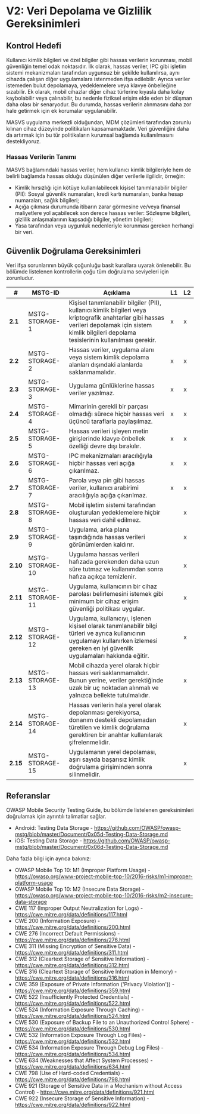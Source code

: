 # V2: Veri Depolama ve Gizlilik Gereksinimleri

## Kontrol Hedefi

Kullanıcı kimlik bilgileri ve özel bilgiler gibi hassas verilerin korunması, mobil güvenliğin temel odak noktasıdır. İlk olarak, hassas veriler, IPC gibi işletim sistemi mekanizmaları tarafından uygunsuz bir şekilde kullanılırsa, aynı cihazda çalışan diğer uygulamalara istenmeden ifşa edilebilir. Ayrıca veriler istemeden bulut depolamaya, yedeklemelere veya klavye önbelleğine sızabilir. Ek olarak, mobil cihazlar diğer cihaz türlerine kıyasla daha kolay kaybolabilir veya çalınabilir, bu nedenle fiziksel erişim elde eden bir düşman daha olası bir senaryodur. Bu durumda, hassas verilerin alınmasını daha zor hale getirmek için ek korumalar uygulanabilir.

MASVS uygulama merkezli olduğundan, MDM çözümleri tarafından zorunlu kılınan cihaz düzeyinde politikaları kapsamamaktadır. Veri güvenliğini daha da artırmak için bu tür politikaların kurumsal bağlamda kullanılmasını destekliyoruz.

### Hassas Verilerin Tanımı

MASVS bağlamındaki hassas veriler, hem kullanıcı kimlik bilgileriyle hem de belirli bağlamda hassas olduğu düşünülen diğer verilerle ilgilidir, örneğin:

- Kimlik hırsızlığı için kötüye kullanılabilecek kişisel tanımlanabilir bilgiler (PII): Sosyal güvenlik numaraları, kredi kartı numaraları, banka hesap numaraları, sağlık bilgileri;
- Açığa çıkması durumunda itibarın zarar görmesine ve/veya finansal maliyetlere yol açabilecek son derece hassas veriler: Sözleşme bilgileri, gizlilik anlaşmalarının kapsadığı bilgiler, yönetim bilgileri;
- Yasa tarafından veya uygunluk nedenleriyle korunması gereken herhangi bir veri.

## Güvenlik Doğrulama Gereksinimleri

Veri ifşa sorunlarının büyük çoğunluğu basit kurallara uyarak önlenebilir. Bu bölümde listelenen kontrollerin çoğu tüm doğrulama seviyeleri için zorunludur.

| # | MSTG-ID | Açıklama | L1 | L2 |
| -- | ---------- | ---------------------- | - | - |
| **2.1** | MSTG-STORAGE-1 | Kişisel tanımlanabilir bilgiler (PII), kullanıcı kimlik bilgileri veya kriptografik anahtarlar gibi hassas verileri depolamak için sistem kimlik bilgileri depolama tesislerinin kullanılması gerekir. | x | x |
| **2.2** | MSTG-STORAGE-2 | Hassas veriler, uygulama alanı veya sistem kimlik depolama alanları dışındaki alanlarda saklanmamalıdır. | x | x |
| **2.3** | MSTG-STORAGE-3 | Uygulama günlüklerine hassas veriler yazılmaz. | x | x |
| **2.4** | MSTG-STORAGE-4 | Mimarinin gerekli bir parçası olmadığı sürece hiçbir hassas veri üçüncü taraflarla paylaşılmaz. | x | x |
| **2.5** | MSTG-STORAGE-5 | Hassas verileri işleyen metin girişlerinde klavye önbellek özelliği devre dışı bırakılır. | x | x |
| **2.6** | MSTG-STORAGE-6 | IPC mekanizmaları aracılığıyla hiçbir hassas veri açığa çıkarılmaz. | x | x |
| **2.7** | MSTG-STORAGE-7 | Parola veya pin gibi hassas veriler, kullanıcı arabirimi aracılığıyla açığa çıkarılmaz. | x | x |
| **2.8** | MSTG-STORAGE-8 | Mobil işletim sistemi tarafından oluşturulan yedeklemelere hiçbir hassas veri dahil edilmez. |   | x |
| **2.9** | MSTG-STORAGE-9 | Uygulama, arka plana taşındığında hassas verileri görünümlerden kaldırır. |  | x |
| **2.10** | MSTG-STORAGE-10 | Uygulama hassas verileri hafızada gerekenden daha uzun süre tutmaz ve kullanımdan sonra hafıza açıkça temizlenir. |  | x |
| **2.11** | MSTG-STORAGE-11 | Uygulama, kullanıcının bir cihaz parolası belirlemesini istemek gibi minimum bir cihaz erişim güvenliği politikası uygular. |  | x |
| **2.12** | MSTG-STORAGE-12 | Uygulama, kullanıcıyı, işlenen kişisel olarak tanımlanabilir bilgi türleri ve ayrıca kullanıcının uygulamayı kullanırken izlemesi gereken en iyi güvenlik uygulamaları hakkında eğitir. |  | x |
| **2.13** | MSTG-STORAGE-13 | Mobil cihazda yerel olarak hiçbir hassas veri saklanmamalıdır. Bunun yerine, veriler gerektiğinde uzak bir uç noktadan alınmalı ve yalnızca bellekte tutulmalıdır. |  | x |
| **2.14** | MSTG-STORAGE-14 | Hassas verilerin hala yerel olarak depolanması gerekiyorsa, donanım destekli depolamadan türetilen ve kimlik doğrulama gerektiren bir anahtar kullanılarak şifrelenmelidir. |  | x |
| **2.15** | MSTG-STORAGE-15 | Uygulamanın yerel depolaması, aşırı sayıda başarısız kimlik doğrulama girişiminden sonra silinmelidir. |  | x |

## Referanslar

OWASP Mobile Security Testing Guide, bu bölümde listelenen gereksinimleri doğrulamak için ayrıntılı talimatlar sağlar.

- Android: Testing Data Storage - <https://github.com/OWASP/owasp-mstg/blob/master/Document/0x05d-Testing-Data-Storage.md>
- iOS: Testing Data Storage - <https://github.com/OWASP/owasp-mstg/blob/master/Document/0x06d-Testing-Data-Storage.md>

Daha fazla bilgi için ayrıca bakınız:

- OWASP Mobile Top 10: M1 (Improper Platform Usage) - <https://owasp.org/www-project-mobile-top-10/2016-risks/m1-improper-platform-usage>
- OWASP Mobile Top 10: M2 (Insecure Data Storage) - <https://owasp.org/www-project-mobile-top-10/2016-risks/m2-insecure-data-storage>
- CWE 117 (Improper Output Neutralization for Logs) - <https://cwe.mitre.org/data/definitions/117.html>
- CWE 200 (Information Exposure) - <https://cwe.mitre.org/data/definitions/200.html>
- CWE 276 (Incorrect Default Permissions) - <https://cwe.mitre.org/data/definitions/276.html>
- CWE 311 (Missing Encryption of Sensitive Data) - <https://cwe.mitre.org/data/definitions/311.html>
- CWE 312 (Cleartext Storage of Sensitive Information) - <https://cwe.mitre.org/data/definitions/312.html>
- CWE 316 (Cleartext Storage of Sensitive Information in Memory) - <https://cwe.mitre.org/data/definitions/316.html>
- CWE 359 (Exposure of Private Information ('Privacy Violation')) - <https://cwe.mitre.org/data/definitions/359.html>
- CWE 522 (Insufficiently Protected Credentials) - <https://cwe.mitre.org/data/definitions/522.html>
- CWE 524 (Information Exposure Through Caching) - <https://cwe.mitre.org/data/definitions/524.html>
- CWE 530 (Exposure of Backup File to an Unauthorized Control Sphere) - <https://cwe.mitre.org/data/definitions/530.html>
- CWE 532 (Information Exposure Through Log Files) - <https://cwe.mitre.org/data/definitions/532.html>
- CWE 534 (Information Exposure Through Debug Log Files) - <https://cwe.mitre.org/data/definitions/534.html>
- CWE 634 (Weaknesses that Affect System Processes) - <https://cwe.mitre.org/data/definitions/634.html>
- CWE 798 (Use of Hard-coded Credentials) - <https://cwe.mitre.org/data/definitions/798.html>
- CWE 921 (Storage of Sensitive Data in a Mechanism without Access Control) - <https://cwe.mitre.org/data/definitions/921.html>
- CWE 922 (Insecure Storage of Sensitive Information) - <https://cwe.mitre.org/data/definitions/922.html>

